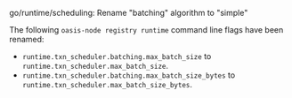 go/runtime/scheduling: Rename "batching" algorithm to "simple"

The following `oasis-node registry runtime` command line flags have been
renamed:

- `runtime.txn_scheduler.batching.max_batch_size` to
`runtime.txn_scheduler.max_batch_size`.
- `runtime.txn_scheduler.batching.max_batch_size_bytes` to
`runtime.txn_scheduler.max_batch_size_bytes`.
